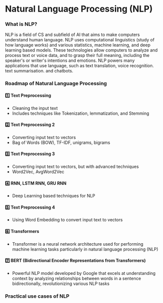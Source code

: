 # Natural Language Processing (NLP)

### **What is NLP?**

NLP is a field of CS and subfield of AI that aims to make computers understand human language. NLP uses computational linguistics (study of how language works) and various statistics, machine learning, and deep learning based models.
These technologies allow computers to analyze and process text or voice data, and to grasp their full meaning, including the speaker's or writer's intentions and emotions.
NLP powers many applications that use language, such as text translation, voice recognition. text summarisation. and chatbots.

### **Roadmap of Natural Language Processing**

#### **1️⃣ Text Preprocessing**

- Cleaning the input text
- Includes techniques like Tokenization, lemmatization, and Stemming

#### **2️⃣ Text Preprocessing 2**

- Converting input text to vectors
- Bag of Words (BOW), TF-IDF, unigrams, bigrams

#### **3️⃣ Text Preprocessing 3**

- Converting input text to vectors, but with advanced techniques
- Word2Vec, AvgWord2Vec

#### **4️⃣ RNN, LSTM RNN, GRU RNN**

- Deep Learning based techniques for NLP

#### **5️⃣ Text Preprocessing 4**

- Using Word Embedding to convert input text to vectors

#### **6️⃣ Transformers**

- Transformer is a neural network architecture used for performing machine learning tasks particularly in natural language processing (NLP)

#### **7️⃣ BERT (Bidirectional Encoder Representations from Transformers)**

- Powerful NLP model developed by Google that excels at understanding context by analyzing relationships between words in a sentence bidirectionally, revolutionizing various NLP tasks

### **Practical use cases of NLP**
